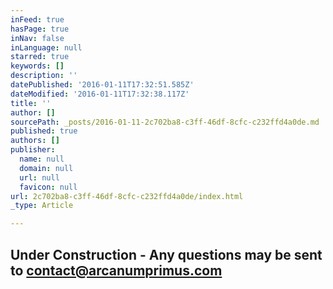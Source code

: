 ```yaml
---
inFeed: true
hasPage: true
inNav: false
inLanguage: null
starred: true
keywords: []
description: ''
datePublished: '2016-01-11T17:32:51.585Z'
dateModified: '2016-01-11T17:32:38.117Z'
title: ''
author: []
sourcePath: _posts/2016-01-11-2c702ba8-c3ff-46df-8cfc-c232ffd4a0de.md
published: true
authors: []
publisher:
  name: null
  domain: null
  url: null
  favicon: null
url: 2c702ba8-c3ff-46df-8cfc-c232ffd4a0de/index.html
_type: Article

---
```

## Under Construction - Any questions may be sent to contact@arcanumprimus.com